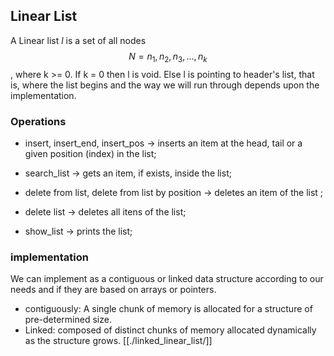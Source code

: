 ## Linear List 
A Linear list _l_ is a set of all nodes $$N = {n_1, n_2, n_3, ..., n_k}$$, where k >= 0. If k = 0 then l is void. Else l is pointing to header's list, that is, where the list begins and the way we will run through depends upon the implementation.

### Operations
 - insert, insert_end, insert_pos -> inserts an item at the head, tail or a given position (index) in the list;
 
 - search_list -> gets an item, if exists, inside the list;
 
 - delete from list, delete from list by position -> deletes an item of the list ;
 
 - delete list -> deletes all itens of the list;

 - show_list -> prints the list;

### implementation
We can implement as a contiguous or linked data structure according to our needs and  if they are based on arrays or pointers.
-   contiguously: A single chunk of memory is allocated for a structure of pre-determined size. 
-   Linked: composed of distinct chunks of memory allocated dynamically as the structure grows.
    [[./linked_linear_list/]]














































































































































































































































































































































